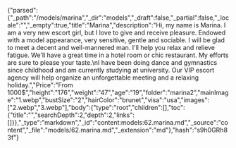 {"parsed":{"_path":"/models/marina","_dir":"models","_draft":false,"_partial":false,"_locale":"","_empty":true,"title":"Marina","description":"Hi, my name is Marina. I am a very new escort girl, but I love to give and receive pleasure. Endowed with a model appearance, very sensitive, gentle and sociable. I will be glad to meet a decent and well-mannered man. I'll help you relax and relieve fatigue. We'll have a great time in a hotel room or chic restaurant. My efforts are sure to please your taste.\nI have been doing dance and gymnastics since childhood and am currently studying at university. Our VIP escort agency will help organize an unforgettable meeting and a relaxing holiday.","Price":"From 1000$","height":"176","weight":"47","age":"19","folder":"marina2","mainImage":"1.webp","bustSize":"2","hairColor":"brunet","visa":"usa","images":["2.webp","3.webp"],"body":{"type":"root","children":[],"toc":{"title":"","searchDepth":2,"depth":2,"links":[]}},"_type":"markdown","_id":"content:models:62.marina.md","_source":"content","_file":"models/62.marina.md","_extension":"md"},"hash":"s9h0GRh83f"}